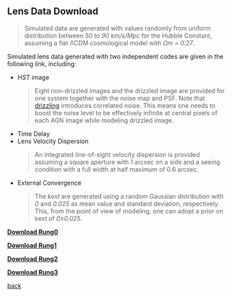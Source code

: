 
## Lens Data Download
>Simulated data are generated with values randomly from uniform distribution between *50*  to *90 km/s/Mpc*  for the Hubble Constant, assuming a flat ΛCDM cosmological model with *Ωm = 0.27*.

Simulated lens data generated with two independent codes are given in the following link, including:
* _HST_ image
  >Eight non-drizzled images and the drizzled image are provided for one system together with the noise map and PSF. Note that [drizzling](http://www.stsci.edu/hst/wfpc2/analysis/drizzle.html) introduces correlated noise. This means one needs to boost the noise level to be effectively infinite at central pixels of each AGN image while modeling drizzled image.
* Time Delay
* Lens Velocity Dispersion
  >An integrated line-of-sight velocity dispersion is provided assuming a square aperture with 1 arcsec on a side and a seeing condition with a full width at half maximum of 0.6 arcsec.
* External Convergence
  >The *kext* are generated using a random Gaussian distribution with *0* and *0.025* as mean value and standard deviation, respectively. This, from the point of view of modeling, one can adopt a prior on kext of *0±0.025*.


[**Download Rung0**](data/rung0.tar.gz)

[**Download Rung1**](data/rung1.tar.gz)

[**Download Rung2**](data/rung2.tar.gz)

[**Download Rung3**](data/rung3.tar.gz)

[back](./)
